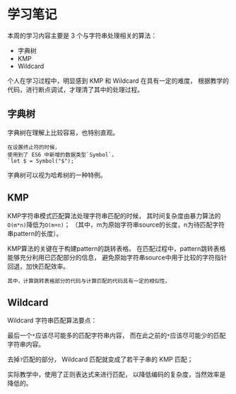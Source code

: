 # 学习笔记

本周的学习内容主要是 3 个与字符串处理相关的算法：

- 字典树
- KMP
- Wildcard

个人在学习过程中，明显感到 KMP 和 Wildcard 在具有一定的难度，
根据教学的代码，进行断点调试，才理清了其中的处理过程。

## 字典树

字典树在理解上比较容易，也特别直观。

    在设置终止符的时候，
    使用到了 ES6 中新增的数据类型`Symbol`，
    `let $ = Symbol("$");`

字典树可以视为哈希树的一种特例。

## KMP

KMP字符串模式匹配算法处理字符串匹配的时候，
其时间复杂度由暴力算法的`O(m*n)`降低为`O(m+n)`；
（其中，m为原始字符串source的长度，n为待匹配字符串pattern的长度）。

KMP算法的关键在于构建pattern的跳转表格。
在匹配过程中，pattern跳转表格能够充分利用已匹配部分的信息，
避免原始字符串source中用于比较的字符指针回退，加快匹配效率。

    其中，计算跳转表格部分的代码与计算匹配的代码具有一定的相似性。

## Wildcard

Wildcard 字符串匹配算法要点：

最后一个`*`应该尽可能多的匹配字符串内容，
而在此之前的`*`应该尽可能少的匹配字符串内容。

去掉`?`匹配的部分， Wildcard 匹配就变成了若干子串的 KMP 匹配；

实际教学中，使用了正则表达式来进行匹配，
以降低编码的复杂度，当然效率是降低的。
